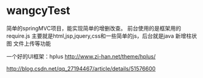 # wangcyTest

简单的springMVC项目，能实现简单的增删改查。
前台使用的是框架用的require.js 主要就是html,jsp,jquery,css和一些简单的js，后台就是java
新增柱状图 文件上传等功能

一个好的UI框架：hplus
http://www.zi-han.net/theme/hplus/


http://blog.csdn.net/qq_27194467/article/details/51576600
